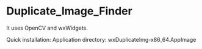 # Duplicate_Image_Finder

It uses OpenCV and wxWidgets.

Quick installation: Application directory: wxDuplicateImg-x86_64.AppImage
